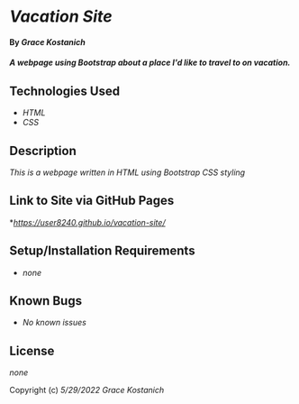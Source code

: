 # _Vacation Site_

#### By _**Grace Kostanich**_

#### _A webpage using Bootstrap about a place I'd like to travel to on vacation._

## Technologies Used

* _HTML_
* _CSS_

## Description

_This is a webpage written in HTML using Bootstrap CSS styling_

## Link to Site via GitHub Pages

*_https://user8240.github.io/vacation-site/_

## Setup/Installation Requirements

* _none_

## Known Bugs

* _No known issues_

## License

_none_

Copyright (c) _5/29/2022_ _Grace Kostanich_
